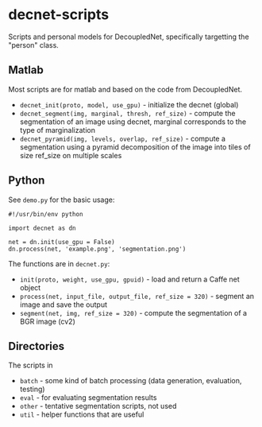 # decnet-scripts
Scripts and personal models for DecoupledNet, specifically targetting the "person" class.

## Matlab
Most scripts are for matlab and based on the code from DecoupledNet.

* `decnet_init(proto, model, use_gpu)` - initialize the decnet (global)
* `decnet_segment(img, marginal, thresh, ref_size)` - compute the segmentation of an image using decnet, marginal corresponds to the type of marginalization
* `decnet_pyramid(img, levels, overlap, ref_size)` - compute a segmentation using a pyramid decomposition of the image into tiles of size ref_size on multiple scales

## Python
See `demo.py` for the basic usage:
```
#!/usr/bin/env python

import decnet as dn

net = dn.init(use_gpu = False)
dn.process(net, 'example.png', 'segmentation.png')
```

The functions are in `decnet.py`:

* `init(proto, weight, use_gpu, gpuid)` - load and return a Caffe net object
* `process(net, input_file, output_file, ref_size = 320)` - segment an image and save the output
* `segment(net, img, ref_size = 320)` - compute the segmentation of a BGR image (cv2)

## Directories
The scripts in 

* `batch` - some kind of batch processing (data generation, evaluation, testing)
* `eval` - for evaluating segmentation results
* `other` - tentative segmentation scripts, not used
* `util` - helper functions that are useful

